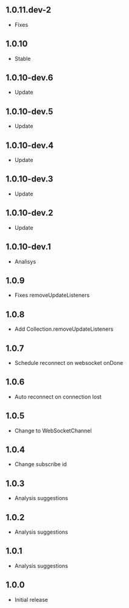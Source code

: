 ## 1.0.11.dev-2
 - Fixes

## 1.0.10
 - Stable

## 1.0.10-dev.6
 - Update

## 1.0.10-dev.5
 - Update

## 1.0.10-dev.4
 - Update

## 1.0.10-dev.3
 - Update
  
## 1.0.10-dev.2
 - Update
  
## 1.0.10-dev.1
 - Analisys

## 1.0.9
- Fixes removeUpdateListeners

## 1.0.8
- Add Collection.removeUpdateListeners

## 1.0.7
- Schedule reconnect on websocket onDone
  
## 1.0.6
- Auto reconnect on connection lost

## 1.0.5
- Change to WebSocketChannel

## 1.0.4
- Change subscribe id

## 1.0.3
- Analysis suggestions
  
## 1.0.2
- Analysis suggestions

## 1.0.1
- Analysis suggestions

## 1.0.0
- Initial release
